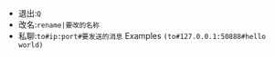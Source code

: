 * 退出:`Q`
* 改名:`rename|要改的名称`
* 私聊:`to#ip:port#要发送的消息`   Examples  `(to#127.0.0.1:50888#hello world)`


